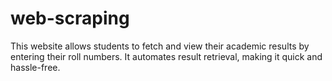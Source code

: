 # web-scraping
This website allows students to fetch and view their academic results by entering their roll numbers. It automates result retrieval, making it quick and hassle-free.
